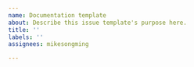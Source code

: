 ```yaml
---
name: Documentation template
about: Describe this issue template's purpose here.
title: ''
labels: ''
assignees: mikesongming

---
```



